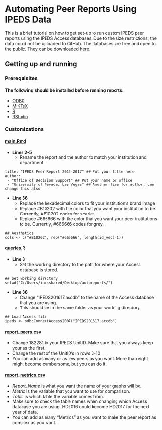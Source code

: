 # Automating Peer Reports Using IPEDS Data

 	
  This is a brief tutorial on how to get set-up to run custom IPEDS peer reports using the IPEDS Access databases. Due to the size restrictions, the data could not be uploaded to GitHub. The databases are free and open to the public. They can be downloaded [here](https://nces.ed.gov/ipeds/use-the-data/download-access-database). 


## Getting up and running

### Prerequisites 
#### The following should be installed before running reports:
* [ODBC]() 
* [MiKTeX](https://miktex.org/2.9/setup) 
* [R](http://cran.cnr.berkeley.edu/)
* [RStudio](https://www.rstudio.com/products/rstudio/download/)

### Customizations
#### [main.Rmd](https://github.com/shilohbradley/autoreports-ipeds/blob/master/main.Rmd) 
  - **Lines 2-5**
    - Rename the report and the author to match your institution and department.

```
title: "IPEDS Peer Report 2016-2017" ## Put your title here
author: 
 - "Office of Decision Support" ## Put your name or office
 - "University of Nevada, Las Vegas" ## Another line for author, can change this also
```


  - **Line 36**
    - Replace the hexadecimal colors to fit your institution’s brand image
    - Replace #B10202 with the color that you want your institution to be. Currently, #B10202 codes for scarlet. 
    - Replace #666666 with the color that you want your peer institutions to be. Currently, #666666 codes for grey.
```
## Aesthetics
cols <- c("#B10202", rep("#666666", length(id_vec)-1))
```


#### [queries.R](https://github.com/shilohbradley/autoreports-ipeds/blob/master/queries.R) 

  - **Line 8**
     - Set the working directory to the path for where your Access database is stored.

```
## Set working directory
setwd("C:/Users/iadsshared/Desktop/autoreports/")
```
  - **Line 36**
    - Change “IPEDS201617.accdb” to the name of the Access database that you are using.
    - This should be in the same folder as your working directory.
```
## Load Access file
ipeds <- odbcConnectAccess2007("IPEDS201617.accdb")
```

#### [report_peers.csv](https://github.com/shilohbradley/autoreports-ipeds/blob/master/report_peers.csv)
- Change 182281 to your IPEDS UnitID. Make sure that you always keep your as the first.
- Change the rest of the UnitID’s in rows 3-10
- You can add as many or as few peers as you want. More than eight might become cumbersome, but you can do it.

#### [report_metrics.csv](https://github.com/shilohbradley/autoreports-ipeds/blob/master/report_metrics.csv)
  - *Report_Name* is what you want the name of your graphs will be.
  - *Metric* is the variable that you want to use for comparison.
  - *Table* is which table the variable comes from.
  - Make sure to check the table names when changing which Access database you are using. HD2016 could become HD2017 for the next year of data. 
  - You can add as many “Metrics” as you want to make the peer report as complex as you want.
